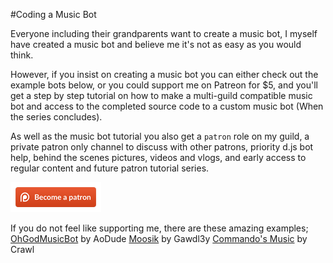 #Coding a Music Bot

Everyone including their grandparents want to create a music bot, I myself have created a music bot and believe me it's not as easy as you would think.

However, if you insist on creating a music bot you can either check out the example bots below, or you could support me on Patreon for $5, and you'll get a step by step tutorial on how to make a multi-guild compatible music bot and access to the completed source code to a custom music bot (When the series concludes).

As well as the music bot tutorial you also get a `patron` role on my guild, a private patron only channel to discuss with other patrons, priority d.js bot help, behind the scenes pictures, videos and vlogs, and early access to regular content and future patron tutorial series.

[![Support me on Patreon](/assets/becomeAPatronBanner.png)](https://www.patreon.com/anidiotsguide)

If you do not feel like supporting me, there are these amazing examples;
[OhGodMusicBot](https://github.com/bdistin/OhGodMusicBot) by AoDude
[Moosik](https://github.com/Gawdl3y/discord-moosik) by Gawdl3y
[Commando's Music](https://github.com/iCrawl/Commando/tree/master/commands/music) by Crawl
